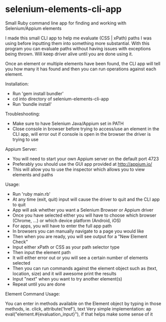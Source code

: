 selenium-elements-cli-app
=========================

Small Ruby command line app for finding and working with Selenium/Appium elements

I made this small CLI app to help me evaluate (CSS | xPath) paths I was using before inputting them into something
more substantial.  With this program you can evaluate paths without having issues with exceptions being thrown.  Will
keep driver alive until you are done using it.

Once an element or multiple elements have been found, the CLI app will tell you how many it has found and then you can
run operations against each element.

Installation:
- Run 'gem install bundler'
- cd into directory of selenium-elements-cli-app
- Run 'bundle install'

Troubleshooting:
- Make sure to have Selenium Java/Appium set in PATH
- Close console in browser before trying to access/use an element in the CLI app, will error out if console is open in the browser the driver is trying to use

Appium Server:
- You will need to start your own Appium server on the default port 4723
- Preferably you should use the GUI app provided at http://appium.io/
- This will allow you to use the inspector which allows you to view elements and paths

Usage:
- Run 'ruby main.rb'
- At any time (exit, quit) input will cause the driver to quit and the CLI app to quit
- App will ask whether you want a Selenium Browser or Appium driver
- Once you have selected either you will have to choose which browser (Chrome, ...) or which device platform (Android, iOS)
- For apps, you will have to enter the full app path
- In browsers you can manually navigate to a page you would like
- Then when you are ready, you will see output for a "New Element Check"
- Input either xPath or CSS as your path selector type
- Then input the element path
- It will either error out or you will see a certain number of elements selected
- Then you can run commands against the element object such as (text, location, size) and it will awesome print the results
- Input "next" when you want to try another element(s)
- Repeat until you are done

Element Command Usage:

You can enter in methods available on the Element object by typing in those methods, ie. click, attribute('href'), text
Very simple implementation: ap eval("element.#{evaluation_input}"), if that helps make some sense of it